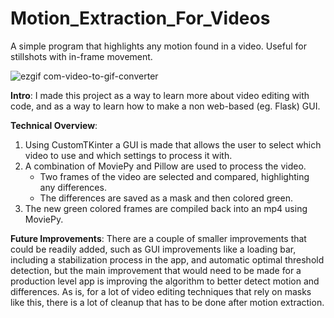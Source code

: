 # Motion_Extraction_For_Videos
A simple program that highlights any motion found in a video. Useful for stillshots with in-frame movement.

![ezgif com-video-to-gif-converter](https://github.com/Josh-Mak/Motion_Extraction_For_Videos/assets/152421096/e56f0dea-54ea-49ec-8613-a731f9955c2f)




**Intro**: I made this project as a way to learn more about video editing with code, and as a way to learn how to make a non web-based (eg. Flask) GUI. 

**Technical Overview**:
  1. Using CustomTKinter a GUI is made that allows the user to select which video to use and which settings to process it with.
  2. A combination of MoviePy and Pillow are used to process the video.
     - Two frames of the video are selected and compared, highlighting any differences.
     - The differences are saved as a mask and then colored green.
  3. The new green colored frames are compiled back into an mp4 using MoviePy.

**Future Improvements**: There are a couple of smaller improvements that could be readily added, such as GUI improvements like a loading bar, including a stabilization process in the app, and automatic optimal threshold detection, but the main improvement that would need to be made for a production level app is improving the algorithm to better detect motion and differences. As is, for a lot of video editing techniques that rely on masks like this, there is a lot of cleanup that has to be done after motion extraction.
